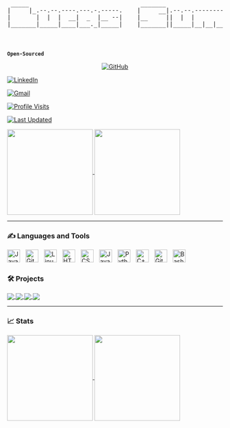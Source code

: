 <div align="center">
<pre>
 _____                               _______                                           
|     |_.--.--.----.---.-.-----.    |     __|.--.--.--------.--------.-----.----.-----.
|       |  |  |  __|  _  |__ --|    |__     ||  |  |        |        |  -__|   _|__ --|
|_______|_____|____|___._|_____|    |_______||_____|__|__|__|__|__|__|_____|__| |_____|
                                                                                       
</pre>                                                                                                                          
</div>

#

**`Open-Sourced`**
<p align="center">
<a href="https://github.com/Lucas-Summers" target="_blank"><img alt="GitHub" src="https://img.shields.io/badge/-@Lucas\-Summers-181717?style=flat-square&logo=GitHub&logoColor=white"></a>

<a href="https://www.linkedin.com/in/lucas-summers-b1002432b/" target="_blank"><img alt="LinkedIn" src="https://img.shields.io/badge/-LinkedIn-0077B5?style=flat-square&logo=Linkedin&logoColor=white"></a>

<a href="mailto:lucas.summers.dev@gmail.com" target="_blank"><img alt="Gmail" src="https://img.shields.io/badge/-lucas.summers.dev@gmail.com-c14438?style=flat-square&logo=Gmail&logoColor=white&link=mailto:lucas.summers.dev@gmail.com"></a>

<a href="https://github.com/Lucas-Summers" target="_blank"><img alt="Profile Visits" src="https://badges.pufler.dev/visits/Lucas-Summers/Lucas-Summers?logo=GitHub&label=visits&color=success&logoColor=white&style=flat-square"/></a>

<a href="https://github.com/Lucas-Summers" target="_blank"><img alt="Last Updated" src="https://img.shields.io/github/last-commit/Lucas-Summers/Lucas-Summers?label=profile%20updated&style=flat-square"></a>
</p>

<a href="https://gist.github.com/Lucas-Summers/a39f45b2563e3c67eaefe7a904fb3b5f">
  <img height=200 align="center" src="https://github-readme-stats.vercel.app/api/gist?id=a39f45b2563e3c67eaefe7a904fb3b5f&theme=transparent" />
</a>

<a href="https://gist.github.com/Lucas-Summers/ec63af9e46f06a839c7d584b0bc1123e">
  <img height=200 align="center" src="https://github-readme-stats.vercel.app/api/gist?id=ec63af9e46f06a839c7d584b0bc1123e&theme=transparent" />
</a>

---

### ✍️ Languages and Tools

<img align="left" alt="Java" width="30px" style="padding-right:10px;" src="https://cdn.jsdelivr.net/gh/devicons/devicon/icons/java/java-original.svg"/>
<img align="left" alt="Git" width="30px" style="padding-right:10px;" src="https://cdn.jsdelivr.net/gh/devicons/devicon/icons/git/git-original.svg" />
<img align="left" alt="Linux" width="30px" style="padding-right:10px;" src="https://cdn.jsdelivr.net/gh/devicons/devicon/icons/linux/linux-original.svg" />
<img align="left" alt="HTML" width="30px" style="padding-right:10px;" src="https://cdn.jsdelivr.net/gh/devicons/devicon/icons/html5/html5-plain.svg" />
<img align="left" alt="CSS" width="30px" style="padding-right:10px;" src="https://cdn.jsdelivr.net/gh/devicons/devicon/icons/css3/css3-plain.svg" />
<img align="left" alt="JavaScript" width="30px" style="padding-right:10px;" src="https://cdn.jsdelivr.net/gh/devicons/devicon/icons/javascript/javascript-plain.svg" />
<img align="left" alt="Python" width="30px" style="padding-right:10px;" src="https://cdn.jsdelivr.net/gh/devicons/devicon/icons/python/python-plain.svg" />
<img align="left" alt="C++" width="30px" style="padding-right:10px;" src="https://cdn.jsdelivr.net/gh/devicons/devicon/icons/cplusplus/cplusplus-line.svg" />
<img align="left" alt="GitHub" width="30px" style="padding-right:10px;" src="https://cdn.jsdelivr.net/gh/devicons/devicon/icons/github/github-original.svg" />
<img align="left" alt="Bash" width="30px" style="padding-right:10px;" src="https://cdn.jsdelivr.net/gh/devicons/devicon/icons/bash/bash-original.svg" />
<br />

#

### 🛠️ Projects

<a href="https://github.com/Lucas-Summers/GTObot">
  <img align="center" src="https://github-readme-stats.vercel.app/api/pin/?username=Lucas-Summers&repo=GTObot&theme=transparent&description_lines_count=3" />
</a>

<a href="https://github.com/Lucas-Summers/mytar">
  <img align="center" src="https://github-readme-stats.vercel.app/api/pin/?username=Lucas-Summers&repo=mytar&theme=transparent&description_lines_count=3" />
</a>

<a href="https://github.com/Lucas-Summers/nnn">
  <img align="center" src="https://github-readme-stats.vercel.app/api/pin/?username=Lucas-Summers&repo=nnn&theme=transparent&description_lines_count=3&show_owner=true" />
</a>

<a href="https://github.com/Lucas-Summers/nnn">
  <img align="center" src="https://github-readme-stats.vercel.app/api/pin/?username=Lucas-Summers&repo=nnn&theme=transparent&description_lines_count=3&show_owner=true" />
</a>

---

### 📈 Stats

<a href="https://github.com/Lucas-Summers">
  <img height=200 align="center" src="https://github-readme-stats.vercel.app/api?username=Lucas-Summers&show_icons=true&rank_icon=github&theme=transparent" />
</a>

<a href="https://github.com/Lucas-Summers">
  <img height=200 align="center" src="https://github-readme-stats.vercel.app/api/top-langs/?username=Lucas-Summers&layout=donut&theme=transparent" />
</a>
